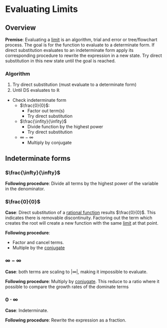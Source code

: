 # Evaluating Limits

## Overview 

**Premise**: Evaluating a [limit]() is an algorithm, trial and error or tree/flowchart process. The goal is for the function to evaluate to a determinate form. If direct substitution evaluates to an indeterminate form apply its corresponding procedure to rewrite the expression in a new state. Try direct substitution in this new state until the goal is reached.

### Algorithm

1. Try direct substitution (must evaluate to a determinate form)
2. Until DS evaluates to $\mathbb{R}$   
  - Check indeterminate form
    - $\frac{0}{0}$: 
      - Factor out term(s) 
      - Try direct substitution
    - $\frac{\infity}{\infity}\$
        - Divide function by the highest power
        - Try direct substitution
    - $\infty - \infty$
        - Multiply by conjugate

## Indeterminate forms

### $\frac{\infty}{\infty}$

**Following procedure**: Divide all terms by the highest power of the variable in the denominator.


### $\frac{0}{0}$

**Case**: Direct substitution of a [rational function]() results $\frac{0}{0}$. This indicates there is removable discontinuity. Factoring out the term which creates the root will create a new function with the same [limit]() at that point.

**Following procedure**: 
- Factor and cancel terms. 
- Multiple by the [conjugate]()

### $\infty - \infty$

**Case**: both terms are scaling to $\left| \infty \right|$, making it impossible to evaluate.

**Following procedure**: Multiply by [conjugate](). This reduce to a ratio where it possible to compare the growth rates of the dominate terms 

### $0 \cdot \infty$

**Case**: Indeterminate. 

**Following procedure**: Rewrite the expression as a fraction.

